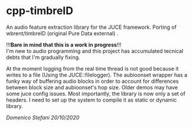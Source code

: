 # cpp-timbreID
An audio feature extraction library for the JUCE framework. Porting of wbrent/timbreID (original Pure Data external) .

!!!**Bare in mind that this is a work in progress**!!!  
I'm new to audio programming and this project has accumulated tecnical debts that I'm gradually fixing.

At the moment logging from the real time thread is not good because it writes to a file (Using the JUCE::filelogger).
The aubioonset wrapper has a funky way of buffering audio blocks in order to account for differences between block size and aubioonset's hop size.
Older demos may have some juce config issues.
Most importantly, the library is now only a set of headers. I need to set up the system to compile it as static or dynamic library.

_Domenico Stefani 20/10/2020_
